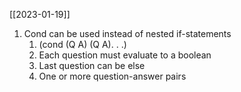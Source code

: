 [[2023-01-19]]

1. Cond can be used instead of nested if-statements
	1. (cond (Q A) (Q A). . .)
	2. Each question must evaluate to a boolean
	3. Last question can be else
	4. One or more question-answer pairs